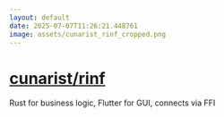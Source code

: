 ```yaml
---
layout: default
date: 2025-07-07T11:26:21.448761
image: assets/cunarist_rinf_cropped.png
---
```


# [cunarist/rinf](https://github.com/cunarist/rinf)

Rust for business logic, Flutter for GUI, connects via FFI
